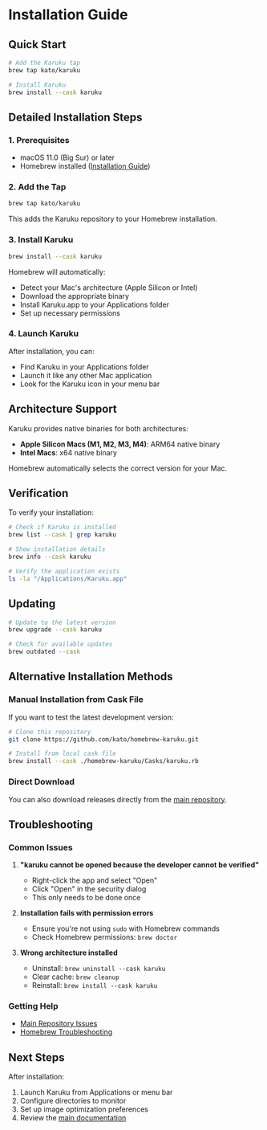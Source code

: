 # Installation Guide

## Quick Start

```bash
# Add the Karuku tap
brew tap kato/karuku

# Install Karuku
brew install --cask karuku
```

## Detailed Installation Steps

### 1. Prerequisites

- macOS 11.0 (Big Sur) or later
- Homebrew installed ([Installation Guide](https://brew.sh))

### 2. Add the Tap

```bash
brew tap kato/karuku
```

This adds the Karuku repository to your Homebrew installation.

### 3. Install Karuku

```bash
brew install --cask karuku
```

Homebrew will automatically:
- Detect your Mac's architecture (Apple Silicon or Intel)
- Download the appropriate binary
- Install Karuku.app to your Applications folder
- Set up necessary permissions

### 4. Launch Karuku

After installation, you can:
- Find Karuku in your Applications folder
- Launch it like any other Mac application
- Look for the Karuku icon in your menu bar

## Architecture Support

Karuku provides native binaries for both architectures:

- **Apple Silicon Macs (M1, M2, M3, M4)**: ARM64 native binary
- **Intel Macs**: x64 native binary

Homebrew automatically selects the correct version for your Mac.

## Verification

To verify your installation:

```bash
# Check if Karuku is installed
brew list --cask | grep karuku

# Show installation details
brew info --cask karuku

# Verify the application exists
ls -la "/Applications/Karuku.app"
```

## Updating

```bash
# Update to the latest version
brew upgrade --cask karuku

# Check for available updates
brew outdated --cask
```

## Alternative Installation Methods

### Manual Installation from Cask File

If you want to test the latest development version:

```bash
# Clone this repository
git clone https://github.com/kato/homebrew-karuku.git

# Install from local cask file
brew install --cask ./homebrew-karuku/Casks/karuku.rb
```

### Direct Download

You can also download releases directly from the [main repository](https://github.com/kato/karuku/releases).

## Troubleshooting

### Common Issues

1. **"karuku cannot be opened because the developer cannot be verified"**
   - Right-click the app and select "Open"
   - Click "Open" in the security dialog
   - This only needs to be done once

2. **Installation fails with permission errors**
   - Ensure you're not using `sudo` with Homebrew commands
   - Check Homebrew permissions: `brew doctor`

3. **Wrong architecture installed**
   - Uninstall: `brew uninstall --cask karuku`
   - Clear cache: `brew cleanup`
   - Reinstall: `brew install --cask karuku`

### Getting Help

- [Main Repository Issues](https://github.com/kato/karuku/issues)
- [Homebrew Troubleshooting](https://docs.brew.sh/Troubleshooting)

## Next Steps

After installation:
1. Launch Karuku from Applications or menu bar
2. Configure directories to monitor
3. Set up image optimization preferences
4. Review the [main documentation](https://github.com/kato/karuku#readme)
